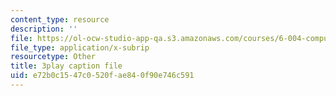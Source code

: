 ```yaml
---
content_type: resource
description: ''
file: https://ol-ocw-studio-app-qa.s3.amazonaws.com/courses/6-004-computation-structures-spring-2017/e72b0c1547c0520fae840f90e746c591_IbKCGrVGpco.vtt
file_type: application/x-subrip
resourcetype: Other
title: 3play caption file
uid: e72b0c15-47c0-520f-ae84-0f90e746c591
---
```

